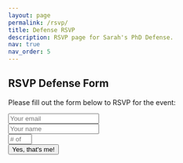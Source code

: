 ```yaml
---
layout: page
permalink: /rsvp/
title: Defense RSVP
description: RSVP page for Sarah's PhD Defense.
nav: true
nav_order: 5
---
```


## RSVP Defense Form

Please fill out the form below to RSVP for the event:

<form id="rsvp-form" class="rsvp-form" action="https://script.google.com/macros/s/AKfycby_KcILhOhdLySQY2lnJmg_EbNnGfK9Ums3cxN5UwozH9npUlQWzhbWZUg1bf262HQr/exec" method="POST">
    <div class="row">
        <div class="col-md-6 col-sm-6">
            <div class="form-input-group">
                <i class="fa fa-envelope"></i>
                <input type="email" name="email" class="" placeholder="Your email" required>
            </div>
        </div>
        <div class="col-md-6 col-sm-6">
            <div class="form-input-group">
                <i class="fa fa-user"></i>
                <input name="name" class="" placeholder="Your name" required>
            </div>
        </div>
    </div>
    <div class="row">
        <div class="col-md-6 col-sm-6">
            <div class="form-input-group">
                <i class="fa fa-users"></i>
                <input type="number" name="extras" class="" min="0" max="4" placeholder="# of people" required>
            </div>
        </div>
    </div>
    <div class="row">
        <div class="col-md-12" id="alert-wrapper"></div>
    </div>
    <button class="btn-fill rsvp-btn">
        Yes, that's me!
    </button>
</form>

<script src="https://code.jquery.com/jquery-3.6.0.min.js"></script>
<script>
  $(document).ready(function() {
    function alert_markup(type, message) {
      return '<div class="alert alert-' + type + ' alert-dismissible fade show" role="alert">' +
        '<button type="button" class="close" data-dismiss="alert" aria-label="Close">' +
        '<span aria-hidden="true">&times;</span></button>' +
        message + '</div>';
    }

    $('#rsvp-form').on('submit', function(e) {
      e.preventDefault();
      var data = $(this).serialize();

      $('#alert-wrapper').html(alert_markup('info', '<strong>Just a sec!</strong> We are saving your details.'));

      $.post('https://script.google.com/macros/s/AKfycby_KcILhOhdLySQY2lnJmg_EbNnGfK9Ums3cxN5UwozH9npUlQWzhbWZUg1bf262HQr/exec', data)
        .done(function(data) {
          console.log(data);
          if (data.result === 'error') {
            $('#alert-wrapper').html(alert_markup('danger', data.message));
          } else {
            $('#alert-wrapper').html('');
            $('#rsvp-modal').modal('show');
          }
        })
        .fail(function (data) {
          console.log(data);
          $('#alert-wrapper').html(alert_markup('danger', '<strong>Sorry!</strong> There is some issue with the server. '));
        });
    });
  });
</script>
